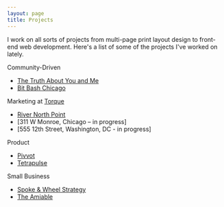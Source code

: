 ```yaml
---
layout: page
title: Projects
---
```


I work on all sorts of projects from multi-page print layout design to front-end web development. Here's a list of some of the projects I've worked on lately. 

Community-Driven

- [The Truth About You and Me](http://thetruthaboutyouand.me)
- [Bit Bash Chicago](http://bitbashchicago.com/)


Marketing at [Torque](http://torque.digital/)

- [River North Point](http://rivernorthpoint.com)
- [311 W Monroe, Chicago – in progress]
- [555 12th Street, Washington, DC - in progress]


Product
- [Pivvot](http://pivvotgame.com/)
- [Tetrapulse](http://tetrapulse.com/)


Small Business
- [Spoke & Wheel Strategy](http://spokeandwheelstrategy.com/)
- [The Amiable](http://theamiable.com)